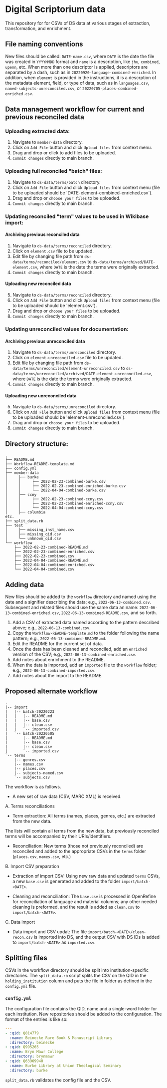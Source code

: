 # Digital Scriptorium data

This repository for for CSVs of DS data at various stages of extraction, transformation, and enrichment.

## File naming conventions

New files should be called: `DATE-name.csv`, where `DATE` is the date the file was created in `YYYYMMDD` format and `name` is a description, like `jhu`, `combined`, `upenn`, etc. When more than one descriptor is applied, descriptors are separated by a dash, such as in `20220920-language-combined-enriched`. In addition, when `element` is provided in the instructions, it is a descrption of the metadata element, field, or type of data, such as in `languages.csv`, `named-subjects-unreconciled.csv`, or `20220705-places-combined-enriched.csv`. 

## Data management workflow for current and previous reconciled data

### Uploading extracted data:

1. Navigate to `member-data` directory.
2. Click on `Add File` button and click `Upload files` from context menu.
3. Drag and drop or click to add files to be uploaded.
4. `Commit changes` directly to main branch.

### Uploading full reconciled "batch" files:

1. Navigate to `ds-data/terms/batch` directory.
2. Click on `Add File` button and click `Upload files` from context menu (file to be uploaded should be 'DATE-element-combined-enriched.csv`).
3. Drag and drop or `choose your files` to be uploaded.
4. `Commit changes` directly to main branch.

### Updating reconciled "term" values to be used in Wikibase import:

#### Archiving previous reconciled data

1. Navigate to `ds-data/terms/reconciled` directory.
2. Click on `element.csv` file to be updated.
3. Edit file by changing file path from `ds-data/terms/reconciled/element.csv` to `ds-data/terms/archived/DATE-element.csv`, where `DATE` is the date the terms were originally extracted.
4. `Commit changes` directly to main branch.

#### Uploading new reconciled data

5. Navigate to `ds-data/terms/reconciled` directory.
6. Click on `Add File` button and click `Upload files` from context menu (file to be uploaded should be 'element.csv`).
7. Drag and drop or `choose your files` to be uploaded.
8. `Commit changes` directly to main branch.

### Updating unreconciled values for documentation:

#### Archiving previous unreconciled data

1. Navigate to `ds-data/terms/unreconciled` directory.
2. Click on `element-unreconciled.csv` file to be updated.
3. Edit file by changing file path from `ds-data/terms/unreconciled/element-unreconciled.csv` to `ds-data/terms/unreconciled/archived/DATE-element-unreconciled.csv`, where `DATE` is the date the terms were originally extracted.
4. `Commit changes` directly to main branch.

#### Uploading new unreconciled data

5. Navigate to `ds-data/terms/unreconciled` directory.
6. Click on `Add File` button and click `Upload files` from context menu (file to be uploaded should be 'element-unreconciled.csv`).
7. Drag and drop or `choose your files` to be uploaded.
8. `Commit changes` directly to main branch.


## Directory structure:

```text
.
├── README.md
├── Workflow-README-template.md
├── config.yml
├── member-data
│     ├── burke
│     │     ├── 2022-02-23-combined-burke.csv
│     │     ├── 2022-02-23-combined-enriched-burke.csv
│     │     └── 2022-04-04-combined-burke.csv
│     ├── ccny
│     │     ├── 2022-02-23-combined-ccny.csv
│     │     ├── 2022-02-23-combined-enriched-ccny.csv
│     │     └── 2022-04-04-combined-ccny.csv
│     ├── columbia
etc.
├── split_data.rb
├── test
│     ├── missing_inst_name.csv
│     ├── missing_qid.csv
│     └── unknown_qid.csv
└── workflow
    ├── 2022-02-23-combined-README.md
    ├── 2022-02-23-combined-enriched.csv
    ├── 2022-02-23-combined.csv
    ├── 2022-04-04-combined-README.md
    ├── 2022-04-04-combined-enriched.csv
    └── 2022-04-04-combined.csv

  ```

## Adding data

New files should be added to the `workflow` directory and named using the date
and a signifier describing the data; e.g., `2022-06-13-combined.csv`. Subsequent
and related files should use the same data an name:
`2022-06-13-combined-enriched.csv`, `2022-06-13-combined-README.csv`, and so
forth.

1. Add a CSV of extracted data named according to the pattern described above;
   e.g., `2022-06-13-combined.csv`.
2. Copy the `Workflow-README-template.md` to the folder following the name
   pattern; e.g., `2022-06-13-combined-README.md`.
3. Edit the README for the current set of data.
4. Once the data has been cleaned and reconciled, add an `enriched` version of
   the CSV; e.g., `2022-06-13-combined-enriched.csv`.
5. Add notes about enrichment to the README.
6. When the data is imported, add an `imported` file to the `workflow` folder;
   e.g., `2022-06-13-combined-imported.csv`.
7. Add notes about the import to the README.

## Proposed alternate workflow

```
.
|-- import
|   |-- batch-20220223
|   |   |-- README.md
|   |   |-- base.csv
|   |   |-- clean.csv
|   |   `-- imported.csv
|   `-- batch-20220505
|       |-- README.md
|       |-- base.csv
|       |-- clean.csv
|       `-- imported.csv
`-- terms
    |-- genres.csv
    |-- names.csv
    |-- places.csv
    |-- subjects-named.csv
    `-- subjects.csv
```

The workflow is as follows.

- A new set of raw data (CSV, MARC XML) is received.

A. Terms reconciliations

- Term extraction: All terms (names, places, genres, etc.) are extracted from
  the new data.

The lists will contain all terms from the new data, but previously reconciled
terms will be accompanied by their URIs/identifiers.

- Reconciliation: New terms (those not previously reconciled) are reconciled
  and added to the appropriate CSVs in the `terms` folder (`places.csv`,
  `names.csv`, etc.)

B. Import CSV preparation

- Extraction of import CSV: Using new raw data and updated `terms` CSVs, a new
  `base.csv` is generated and added to the folder `import/batch-<DATE>`.

- Cleaning and reconciliation: The `base.csv` is processed in OpenRefine for
  reconciliation of language and material columns; any other needed cleaning is
  preformed, and the result is added as `clean.csv` to
  `import/batch-<DATE>`.

C. Data import

- Data import and CSV updat: The file `import/batch-<DATE>/clean-recon.csv` is
  imported into DS, and the output CSV with DS IDs is added to
  `import/batch-<DATE>` as `imported.csv`.

## Splitting files

CSVs in the workflow directory should be split into institution-specific
directories. The `split_data.rb` script splits the CSV on the QID in the
`holding_institution` column and puts the file in folder as defined in the
`config.yml` file.

### `config.yml`

The configuration file contains the QID, name and a single-word folder for each
institution. New repositories should be added to the configuration. The format
of the entries is like so:

```yaml
---
- :qid: Q814779
  :name: Beinecke Rare Book & Manuscript Library
  :directory: beinecke
- :qid: Q995265
  :name: Bryn Mawr College
  :directory: brynmawr
- :qid: Q63969940
  :name: Burke Library at Union Theological Seminary
  :directory: burke
```

`split_data.rb` validates the config file and the CSV.

